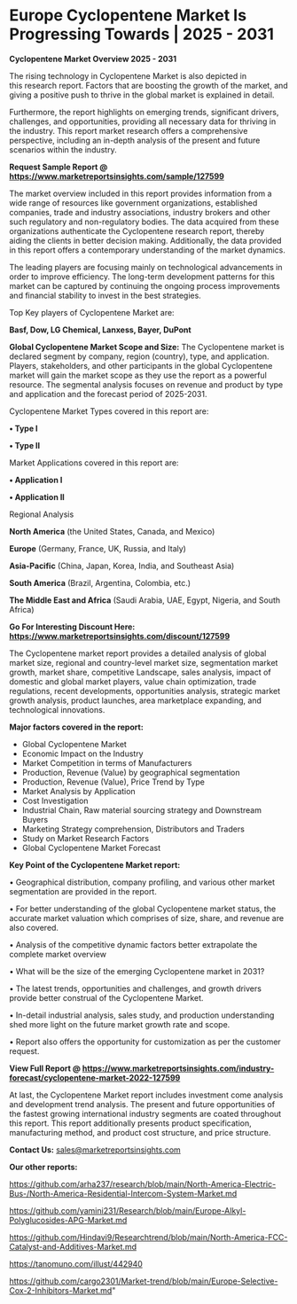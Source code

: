 # Europe Cyclopentene Market Is Progressing Towards | 2025 - 2031

<Strong> Cyclopentene Market Overview 2025 - 2031</strong>

The rising technology in Cyclopentene Market is also depicted in this research report. Factors that are boosting the growth of the market, and giving a positive push to thrive in the global market is explained in detail.

Furthermore, the report highlights on emerging trends, significant drivers, challenges, and opportunities, providing all necessary data for thriving in the industry. This report market research offers a comprehensive perspective, including an in-depth analysis of the present and future scenarios within the industry.

<strong>Request Sample Report @ <a href=https://www.marketreportsinsights.com/sample/127599>https://www.marketreportsinsights.com/sample/127599</a></strong>

The market overview included in this report provides information from a wide range of resources like government organizations, established companies, trade and industry associations, industry brokers and other such regulatory and non-regulatory bodies. The data acquired from these organizations authenticate the Cyclopentene research report, thereby aiding the clients in better decision making. Additionally, the data provided in this report offers a contemporary understanding of the market dynamics.

The leading players are focusing mainly on technological advancements in order to improve efficiency. The long-term development patterns for this market can be captured by continuing the ongoing process improvements and financial stability to invest in the best strategies.

Top Key players of Cyclopentene Market are:

<strong>Basf, Dow, LG Chemical, Lanxess, Bayer, DuPont</strong>

<strong><b>Global Cyclopentene Market Scope and Size:</b></strong>
The Cyclopentene market is declared segment by company, region (country), type, and application. Players, stakeholders, and other participants in the global Cyclopentene market will gain the market scope as they use the report as a powerful resource. The segmental analysis focuses on revenue and product by type and application and the forecast period of 2025-2031.

Cyclopentene Market Types covered in this report are:

<strong>• Type I

• Type II</strong>

Market Applications covered in this report are:

<strong>• Application I

• Application II</strong> 

Regional Analysis

<strong>North America</strong> (the United States, Canada, and Mexico)

<strong>Europe</strong> (Germany, France, UK, Russia, and Italy)

<strong>Asia-Pacific</strong> (China, Japan, Korea, India, and Southeast Asia)

<strong>South America</strong> (Brazil, Argentina, Colombia, etc.)

<strong>The Middle East and Africa</strong> (Saudi Arabia, UAE, Egypt, Nigeria, and South Africa)

<strong>Go For Interesting Discount Here: <a href=https://www.marketreportsinsights.com/discount/127599>https://www.marketreportsinsights.com/discount/127599</a></strong>

The Cyclopentene market report provides a detailed analysis of global market size, regional and country-level market size, segmentation market growth, market share, competitive Landscape, sales analysis, impact of domestic and global market players, value chain optimization, trade regulations, recent developments, opportunities analysis, strategic market growth analysis, product launches, area marketplace expanding, and technological innovations.

<strong><b>Major factors covered in the report:</b></strong>
<ul>
  <li>Global Cyclopentene Market </li>
  <li>Economic Impact on the Industry</li>
  <li>Market Competition in terms of Manufacturers</li>
  <li>Production, Revenue (Value) by geographical segmentation</li>
  <li>Production, Revenue (Value), Price Trend by Type</li>
  <li>Market Analysis by Application</li>
  <li>Cost Investigation</li>
  <li>Industrial Chain, Raw material sourcing strategy and Downstream Buyers</li>
  <li>Marketing Strategy comprehension, Distributors and Traders</li>
  <li>Study on Market Research Factors</li>
  <li>Global Cyclopentene Market Forecast</li>
</ul>

<strong><b>Key Point of the Cyclopentene Market report:</b></strong>

• Geographical distribution, company profiling, and various other market segmentation are provided in the report.

• For better understanding of the global Cyclopentene market status, the accurate market valuation which comprises of size, share, and revenue are also covered.

• Analysis of the competitive dynamic factors better extrapolate the complete market overview

• What will be the size of the emerging Cyclopentene market in 2031?

• The latest trends, opportunities and challenges, and growth drivers provide better construal of the Cyclopentene Market.

• In-detail industrial analysis, sales study, and production understanding shed more light on the future market growth rate and scope.

• Report also offers the opportunity for customization as per the customer request.

<strong><b>View Full Report @ <a href=https://www.marketreportsinsights.com/industry-forecast/cyclopentene-market-2022-127599>https://www.marketreportsinsights.com/industry-forecast/cyclopentene-market-2022-127599</a></b></strong>


At last, the Cyclopentene Market report includes investment come analysis and development trend analysis. The present and future opportunities of the fastest growing international industry segments are coated throughout this report. This report additionally presents product specification, manufacturing method, and product cost structure, and price structure.

<strong>Contact Us:</strong>
sales@marketreportsinsights.com

<strong>Our other reports:</strong>

<a href=https://github.com/arha237/research/blob/main/North-America-Electric-Bus-/North-America-Residential-Intercom-System-Market.md>https://github.com/arha237/research/blob/main/North-America-Electric-Bus-/North-America-Residential-Intercom-System-Market.md</a>

<a href=https://github.com/yamini231/Research/blob/main/Europe-Alkyl-Polyglucosides-APG-Market.md>https://github.com/yamini231/Research/blob/main/Europe-Alkyl-Polyglucosides-APG-Market.md</a>

<a href=https://github.com/Hindavi9/Researchtrend/blob/main/North-America-FCC-Catalyst-and-Additives-Market.md>https://github.com/Hindavi9/Researchtrend/blob/main/North-America-FCC-Catalyst-and-Additives-Market.md</a>

<a href=https://tanomuno.com/illust/442940>https://tanomuno.com/illust/442940</a>

<a href=https://github.com/cargo2301/Market-trend/blob/main/Europe-Selective-Cox-2-Inhibitors-Market.md>https://github.com/cargo2301/Market-trend/blob/main/Europe-Selective-Cox-2-Inhibitors-Market.md</a>"
